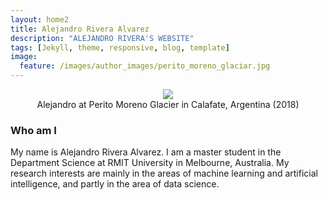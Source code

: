 ```yaml
---
layout: home2
title: Alejandro Rivera Alvarez
description: "ALEJANDRO RIVERA'S WEBSITE"
tags: [Jekyll, theme, responsive, blog, template]
image:
  feature: /images/author_images/perito_moreno_glaciar.jpg
---
```


<head>
    <style type="text/css">
        figure{text-align: center;}
    </style>
</head>

<figure>
  <img src="{{ site.url }}/images/author_images/Alejandro_perito_moreno_glaciar.jpg"/>
  <figcaption>Alejandro at Perito Moreno Glacier in Calafate, Argentina (2018)</figcaption>
</figure>

### Who am I

My name is Alejandro Rivera Alvarez. I am a master student in the Department Science at RMIT University in Melbourne, Australia. My research interests are mainly in the areas of machine learning and artificial intelligence, and partly in the area of data science. 
